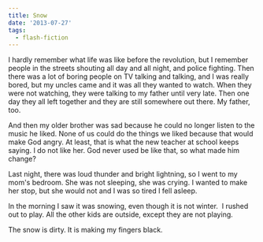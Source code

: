 ```yaml
---
title: Snow
date: '2013-07-27'
tags:
  - flash-fiction
---
```


I hardly remember what life was like before the revolution, but I remember
people in the streets shouting all day and all night, and police fighting. Then
there was a lot of boring people on TV talking and talking, and I was really
bored, but my uncles came and it was all they wanted to watch. When they were
not watching, they were talking to my father until very late. Then one day they
all left together and they are still somewhere out there. My father, too.

<!-- truncate -->

And then my older brother was sad because he could no longer listen to the music
he liked. None of us could do the things we liked because that would make God
angry. At least, that is what the new teacher at school keeps saying. I do not
like her. God never used be like that, so what made him change?

Last night, there was loud thunder and bright lightning, so I went to my mom's
bedroom. She was not sleeping, she was crying. I wanted to make her stop, but
she would not and I was so tired I fell asleep.

In the morning I saw it was snowing, even though it is not winter.  I rushed out
to play. All the other kids are outside, except they are not playing.

The snow is dirty. It is making my fingers black.
